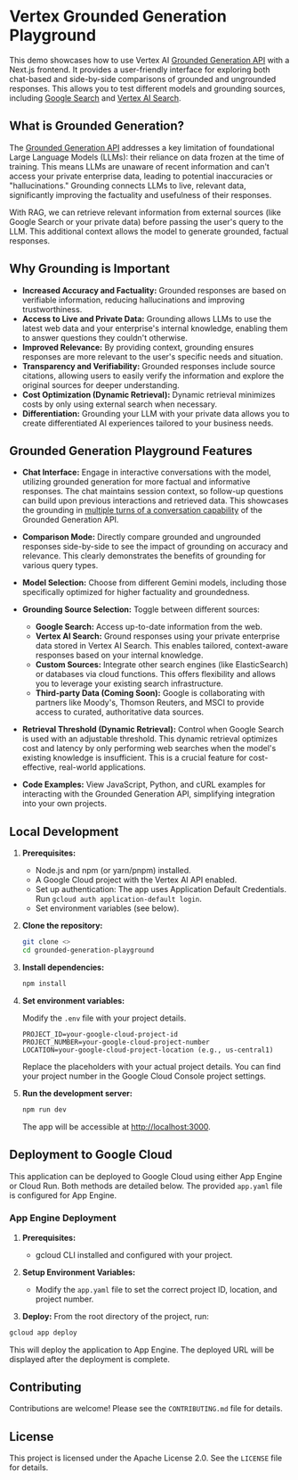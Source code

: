 # Vertex Grounded Generation Playground

This demo showcases how to use Vertex AI [Grounded Generation API](https://cloud.google.com/generative-ai-app-builder/docs/grounded-gen) with a Next.js frontend. It provides a user-friendly interface for exploring both chat-based and side-by-side comparisons of grounded and ungrounded responses. This allows you to test different models and grounding sources, including [Google Search](https://cloud.google.com/generative-ai-app-builder/docs/grounded-gen#web-grounding) and [Vertex AI Search](https://cloud.google.com/generative-ai-app-builder/docs/grounded-gen#inline-vais).

## What is Grounded Generation?

The [Grounded Generation API](https://cloud.google.com/generative-ai-app-builder/docs/grounded-gen) addresses a key limitation of foundational Large Language Models (LLMs): their reliance on data frozen at the time of training. This means LLMs are unaware of recent information and can't access your private enterprise data, leading to potential inaccuracies or "hallucinations." Grounding connects LLMs to live, relevant data, significantly improving the factuality and usefulness of their responses.

With RAG, we can retrieve relevant information from external sources (like Google Search or your private data) before passing the user's query to the LLM. This additional context allows the model to generate grounded, factual responses.

## Why Grounding is Important

- **Increased Accuracy and Factuality:** Grounded responses are based on verifiable information, reducing hallucinations and improving trustworthiness.
- **Access to Live and Private Data:** Grounding allows LLMs to use the latest web data and your enterprise's internal knowledge, enabling them to answer questions they couldn't otherwise.
- **Improved Relevance:** By providing context, grounding ensures responses are more relevant to the user's specific needs and situation.
- **Transparency and Verifiability:** Grounded responses include source citations, allowing users to easily verify the information and explore the original sources for deeper understanding.
- **Cost Optimization (Dynamic Retrieval):** Dynamic retrieval minimizes costs by only using external search when necessary.
- **Differentiation:** Grounding your LLM with your private data allows you to create differentiated AI experiences tailored to your business needs.

## Grounded Generation Playground Features

- **Chat Interface:** Engage in interactive conversations with the model, utilizing grounded generation for more factual and informative responses. The chat maintains session context, so follow-up questions can build upon previous interactions and retrieved data. This showcases the grounding in [multiple turns of a conversation capability](https://cloud.google.com/generative-ai-app-builder/docs/grounded-gen#multi-turn-generation) of the Grounded Generation API.
- **Comparison Mode:** Directly compare grounded and ungrounded responses side-by-side to see the impact of grounding on accuracy and relevance. This clearly demonstrates the benefits of grounding for various query types.
- **Model Selection:** Choose from different Gemini models, including those specifically optimized for higher factuality and groundedness.
- **Grounding Source Selection:** Toggle between different sources:

  - **Google Search:** Access up-to-date information from the web.
  - **Vertex AI Search:** Ground responses using your private enterprise data stored in Vertex AI Search. This enables tailored, context-aware responses based on your internal knowledge.
  - **Custom Sources:** Integrate other search engines (like ElasticSearch) or databases via cloud functions. This offers flexibility and allows you to leverage your existing search infrastructure.
  - **Third-party Data (Coming Soon):** Google is collaborating with partners like Moody's, Thomson Reuters, and MSCI to provide access to curated, authoritative data sources.

- **Retrieval Threshold (Dynamic Retrieval):** Control when Google Search is used with an adjustable threshold. This dynamic retrieval optimizes cost and latency by only performing web searches when the model's existing knowledge is insufficient. This is a crucial feature for cost-effective, real-world applications.
- **Code Examples:** View JavaScript, Python, and cURL examples for interacting with the Grounded Generation API, simplifying integration into your own projects.

## Local Development

1. **Prerequisites:**

   - Node.js and npm (or yarn/pnpm) installed.
   - A Google Cloud project with the Vertex AI API enabled.
   - Set up authentication: The app uses Application Default Credentials. Run `gcloud auth application-default login`.
   - Set environment variables (see below).

2. **Clone the repository:**

   ```bash
   git clone <>
   cd grounded-generation-playground
   ```

3. **Install dependencies:**

   ```bash
   npm install
   ```

4. **Set environment variables:**

   Modify the `.env` file with your project details.

   ```
   PROJECT_ID=your-google-cloud-project-id
   PROJECT_NUMBER=your-google-cloud-project-number
   LOCATION=your-google-cloud-project-location (e.g., us-central1)
   ```

   Replace the placeholders with your actual project details. You can find your project number in the Google Cloud Console project settings.

5. **Run the development server:**

   ```bash
   npm run dev
   ```

   The app will be accessible at [http://localhost:3000](http://localhost:3000).

## Deployment to Google Cloud

This application can be deployed to Google Cloud using either App Engine or Cloud Run. Both methods are detailed below. The provided `app.yaml` file is configured for App Engine.

### App Engine Deployment

1. **Prerequisites:**

   - gcloud CLI installed and configured with your project.

2. **Setup Environment Variables:**

   - Modify the `app.yaml` file to set the correct project ID, location, and project number.

3. **Deploy:**
   From the root directory of the project, run:

```bash
gcloud app deploy
```

This will deploy the application to App Engine. The deployed URL will be displayed after the deployment is complete.

## Contributing

Contributions are welcome! Please see the `CONTRIBUTING.md` file for details.

## License

This project is licensed under the Apache License 2.0. See the `LICENSE` file for details.
